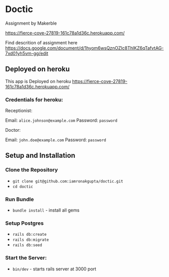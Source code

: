 # Doctic
Assignment by Makerble

https://fierce-cove-27819-161c78a1d36c.herokuapp.com/

Find descrition of assignment here
https://docs.google.com/document/d/1hyom6wsQznOZIc8ThlKZ6qTafvtAG-7xd01yh5vm-gg/edit

## Deployed on heroku

This app is Deployed on heroku
https://fierce-cove-27819-161c78a1d36c.herokuapp.com/

### Credentials for heroku:
Receptionist:

Email: `alice.johnson@example.com`
Password: `password`

Doctor:

Email: `john.doe@example.com`
Password: `password`

## Setup and Installation

### Clone the Repository
* `git clone git@github.com:iamronakgupta/doctic.git`
* `cd doctic`

### Run Bundle

* `bundle install` - install all gems

### Setup Postgres
* `rails db:create`
* `rails db:migrate`
* `rails db:seed`

### Start the Server:
* `bin/dev` - starts rails server at 3000 port